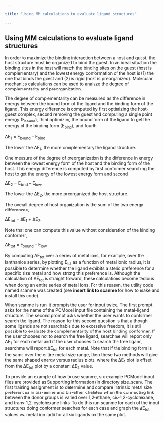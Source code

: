 ```yaml
---

title: "Using MM calculations to evaluate ligand structures"

---
```

## Using MM calculations to evaluate ligand structures

In order to maximize the binding interaction between a host and
guest, the host structure must be organized to bind the
guest. In an ideal situation the binding sites in the
host will match the binding sites on the guest (host
is complementary) and the lowest energy conformation of the host
is (1) the one that binds the guest and (2)
is rigid (host is preorganized). Molecular mechanics calculations can be
used to analyze the degree of complementarity and preorganization.

The degree of complementarity can be measured as the difference
in energy between the bound form of the ligand and
the binding form of the ligand. This energy difference is
computed by first optimizing the host-guest complex, second removing the
guest and computing a single point energy (E<sub>bound</sub>), 
third optimizing the bound form of the ligand to get the energy
of the binding form (E<sub>bind</sub>), and fourth 

∆E<sub>1</sub> = E<sub>bound</sub> – E<sub>bind</sub>. 

The lower the ∆E<sub>1</sub>, the more complementary the
ligand structure.

One measure of the degree of preorganization is the difference
in energy between the lowest energy form of the host
and the binding form of the host.  This energy
difference is computed by first conformer searching the host to
get the energy of the lowest energy form and second

∆E<sub>2</sub> = E<sub>bind</sub> – E<sub>low</sub>.  

The lower the ∆E<sub>2</sub>, the more preorganized the host structure.

The overall degree of host organization is the sum of
the two energy differences, 

∆E<sub>tot</sub> = ∆E<sub>1</sub> + ∆E<sub>2</sub>. 

Note that one can compute this value without consideration of
the binding conformer, 

∆E<sub>tot</sub> = E<sub>bound</sub> – E<sub>low</sub>.

By computing ∆E<sub>tot</sub> over a series of metal ions, for
example, over the lanthanide series, by plotting E<sub>tot</sub> as a
function of metal ionic radius, it is possible to determine
whether the ligand exhibits a steric preference for a specific
size metal and how strong this preference is.  Although
the calculation of ∆E<sub>tot</sub> is straight forward, 
these calculations become tedious when doing an entire series
of metal ions. For this reason, the utility code named scanme 
was created (see **insert link to scanme** for how to
make and install this code).

When scanme is run, it prompts the user for input
twice. The first prompt asks for the name of the
PCModel input file containing the metal-ligand structure. The second prompt
asks whether the user wants to conformer search the ligand.
The reason for this second question is that although some
ligands are not searchable due to excessive freedom, it is
still possible to evaluate the complementarity of the host binding
conformer. If the user chooses not to search the free
ligand, searchme will report only ∆E<sub>1</sub> for each metal and
if the user chooses to search the free ligand, searchme
will report ∆E<sub>tot</sub> for each metal. Note that if the
binding form is the same over the entire metal size
range, then these two methods will give the same shaped
energy versus radius plots, where the ∆E<sub>1</sub> plot is offset
from the ∆E<sub>tot</sub> plot by a constant ∆E<sub>2</sub> value.

To provide an example of how to use scanme, six
example PCModel input files are provided as Supporting Information (in
directory size_scan). The first training assignment is to determine and
compare intrinsic metal size preferences in bis-amine and bis-ether chelates
when the connecting link between the donor groups is varied
over 1,2-ethane, cis-1,2-cyclohexane, and trans-1,2-cyclohexane
links. To do this run scanme for each of the input structures
doing conformer searches for each case and graph the ∆E<sub>tot</sub>
values vs. metal ion radii for all six ligands on the same plot.
